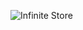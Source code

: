 ![Infinite Store](https://github.com/Infinite-Store/Infinite-Store/raw/main/assets/banner.png "Banner")
